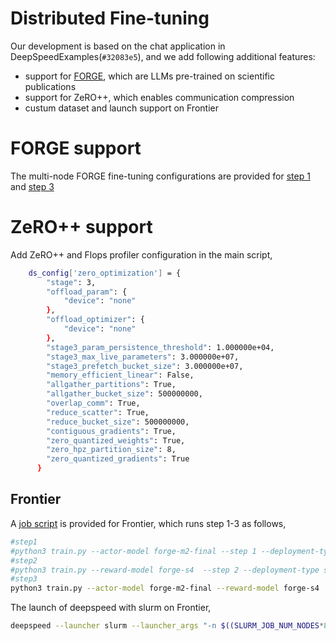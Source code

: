 # Distributed Fine-tuning
Our development is based on the chat application in DeepSpeedExamples(`#32083e5`), and we add following additional features:

- support for [FORGE](https://github.com/at-aaims/forge), which are LLMs pre-trained on scientific publications
- support for ZeRO++, which enables communication compression
- custum dataset and launch support on Frontier 

# FORGE support 
The multi-node FORGE fine-tuning configurations are provided for [step 1](./step1_supervised_finetuning/training_scripts/forge/multi_node) and [step 3](./step3_rlhf_finetuning/training_scripts/forge/multi_node)

# ZeRO++ support
Add ZeRO++ and Flops profiler configuration in the main script, 
```bash
    ds_config['zero_optimization'] = {
        "stage": 3,
        "offload_param": {
            "device": "none"
        },
        "offload_optimizer": {
            "device": "none"
        },
        "stage3_param_persistence_threshold": 1.000000e+04,
        "stage3_max_live_parameters": 3.000000e+07,
        "stage3_prefetch_bucket_size": 3.000000e+07,
        "memory_efficient_linear": False,
        "allgather_partitions": True,
        "allgather_bucket_size": 500000000,
        "overlap_comm": True,
        "reduce_scatter": True,
        "reduce_bucket_size": 500000000,
        "contiguous_gradients": True,
        "zero_quantized_weights": True,
        "zero_hpz_partition_size": 8,
        "zero_quantized_gradients": True 
      }
```

## Frontier
A [job script](./job-zero+.sb) is provided for Frontier, which runs step 1-3 as follows,
```bash
#step1
#python3 train.py --actor-model forge-m2-final --step 1 --deployment-type multi_node
#step2
#python3 train.py --reward-model forge-s4  --step 2 --deployment-type single_node
#step3
python3 train.py --actor-model forge-m2-final --reward-model forge-s4  --step 3 --deployment-type multi_node
```

The launch of deepspeed with slurm on Frontier,
```bash
deepspeed --launcher slurm --launcher_args "-n $((SLURM_JOB_NUM_NODES*8))  --ntasks-per-node=8 -c7 --gpus-per-node=8 --gpu-bind=closest" --force_multi
```
